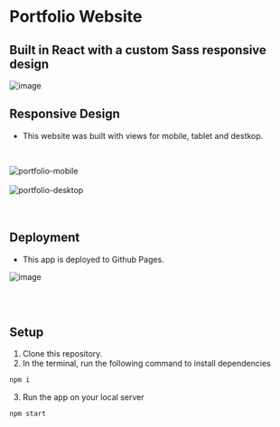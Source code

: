 # Portfolio Website

## Built in React with a custom Sass responsive design

![image](https://user-images.githubusercontent.com/62849940/229951661-a3d7aa57-31d8-4d5b-a155-e4312eeee4a3.png)

## Responsive Design

-   This website was built with views for mobile, tablet and destkop.
<br>

![portfolio-mobile](https://user-images.githubusercontent.com/62849940/229951688-192bc880-9d96-45a3-a6de-0b8e3aba8f02.gif)
<br><br>![portfolio-desktop](https://user-images.githubusercontent.com/62849940/229951713-5255e537-168e-4f0a-94b1-1934bdd3cb2c.gif)
<br><br><br>



## Deployment
-  This app is deployed to Github Pages.

![image](https://user-images.githubusercontent.com/62849940/229950752-94aa125d-b1f4-4ca4-a5a6-29981870a897.png)




<br><br>

## Setup

1. Clone this repository.
2. In the terminal, run the following command to install dependencies

```sh
npm i
```

3. Run the app on your local server

```sh
npm start
```

<br><br>

